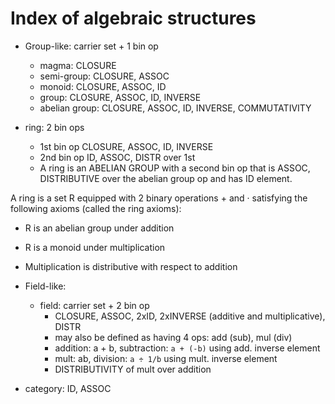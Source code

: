 # Index of algebraic structures


* Group-like: carrier set + 1 bin op
  - magma:          CLOSURE
  - semi-group:     CLOSURE, ASSOC
  - monoid:         CLOSURE, ASSOC, ID
  - group:          CLOSURE, ASSOC, ID, INVERSE
  - abelian group:  CLOSURE, ASSOC, ID, INVERSE, COMMUTATIVITY

* ring: 2 bin ops
  - 1st bin op CLOSURE, ASSOC, ID, INVERSE
  - 2nd bin op ID, ASSOC, DISTR over 1st
  - A ring is an ABELIAN GROUP with a second bin op that is ASSOC, DISTRIBUTIVE over the abelian group op and has ID element.

A ring is a set R equipped with 2 binary operations + and · satisfying the following axioms (called the ring axioms):
* R is an abelian group under addition
* R is a monoid under multiplication
* Multiplication is distributive with respect to addition


* Field-like:
  - field: carrier set + 2 bin op
    - CLOSURE, ASSOC, 2xID, 2xINVERSE (additive and multiplicative), DISTR
    - may also be defined as having 4 ops: add (sub), mul (div)
    - addition: a + b, subtraction: `a + (-b)` using add. inverse element
    - mult: ab, division: `a ÷ 1/b` using mult. inverse element
    - DISTRIBUTIVITY of mult over addition

* category: ID, ASSOC
